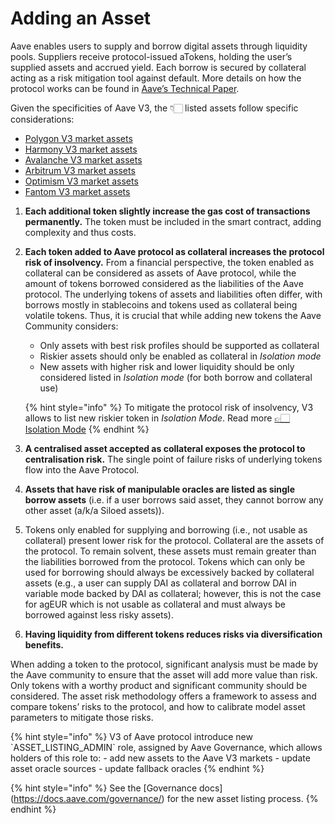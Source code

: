 # Adding an Asset

Aave enables users to supply and borrow digital assets through liquidity pools. Suppliers receive protocol-issued aTokens, holding the user’s supplied assets and accrued yield. Each borrow is secured by collateral acting as a risk mitigation tool against default. More details on how the protocol works can be found in [Aave’s Technical Paper](https://github.com/aave/aave-v3-core/blob/master/techpaper/Aave\_V3\_Technical\_Paper.pdf).

Given the specificities of Aave V3, the 👇🏻 listed assets follow specific considerations:

* [Polygon V3 market assets](polygon.md#related-smart-contracts)
* [Harmony V3 market assets](harmony.md#related-smart-contracts)
* [Avalanche V3 market assets](avalanche.md#related-smart-contracts)
* [Arbitrum V3 market assets](arbitrum.md#related-smart-contracts)
* [Optimism V3 market assets](optimism.md#related-smart-contracts)
* [Fantom V3 market assets](fantom.md#related-smart-contracts)

1. **Each additional token slightly increase the gas cost of transactions permanently.** The token must be included in the smart contract, adding complexity and thus costs.
2.  **Each token added to Aave protocol as collateral increases the protocol risk of insolvency.** From a financial perspective, the token enabled as collateral can be considered as assets of Aave protocol, while the amount of tokens borrowed considered as the liabilities of the Aave protocol. The underlying tokens of assets and liabilities often differ, with borrows mostly in stablecoins and tokens used as collateral being volatile tokens. Thus, it is crucial that while adding new tokens the Aave Community considers:



    * Only assets with best risk profiles should be supported as collateral
    * Riskier assets should only be enabled as collateral in _Isolation mode_
    * New assets with higher risk and lower liquidity should be only considered listed in _Isolation mode_ (for both borrow and collateral use)

    {% hint style="info" %}
    To mitigate the protocol risk of insolvency, V3 allows to list new riskier token in _Isolation Mode_. Read more [👉🏻 Isolation Mode](https://docs.aave.com/developers/whats-new/isolation-mode)
    {% endhint %}
3. **A centralised asset accepted as collateral exposes the protocol to centralisation risk.** The single point of failure risks of underlying tokens flow into the Aave Protocol.
4. **Assets that have risk of manipulable oracles are listed as single borrow assets** (i.e. if a user borrows said asset, they cannot borrow any other asset (a/k/a Siloed assets)).
5. Tokens only enabled for supplying and borrowing (i.e., not usable as collateral) present lower risk for the protocol. Collateral are the assets of the protocol. To remain solvent, these assets must remain greater than the liabilities borrowed from the protocol. Tokens which can only be used for borrowing should always be excessively backed by collateral assets (e.g., a user can supply DAI as collateral and borrow DAI in variable mode backed by DAI as collateral; however, this is not the case for agEUR which is not usable as collateral and must always be borrowed against less risky assets).
6. **Having liquidity from different tokens reduces risks via diversification benefits.**



When adding a token to the protocol, significant analysis must be made by the Aave community to ensure that the asset will add more value than risk. Only tokens with a worthy product and significant community should be considered. The asset risk methodology offers a framework to assess and compare tokens’ risks to the protocol, and how to calibrate model asset parameters to mitigate those risks.

{% hint style="info" %}
V3 of Aave protocol introduce new \`ASSET\_LISTING\_ADMIN\` role, assigned by Aave Governance, which allows holders of this role to: - add new assets to the Aave V3 markets - update asset oracle sources - update fallback oracles
{% endhint %}

{% hint style="info" %}
See the \[Governance docs]\(https://docs.aave.com/governance/) for the new asset listing process.
{% endhint %}
